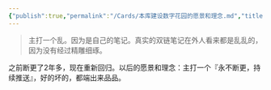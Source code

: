 ```yaml
---
{"publish":true,"permalink":"/Cards/本库建设数字花园的愿景和理念.md","title":"本库建设数字花园的愿景和理念","created":"2023-01-06","modified":"2025-07-10","cssclasses":""}
---
```



> 主打一个乱。因为是自己的笔记。真实的双链笔记在外人看来都是乱乱的，因为没有经过精雕细琢。

之前断更了2年多，现在重新回归。以后的愿景和理念：主打一个『永不断更，持续推送』，好的坏的，都端出来品品。
